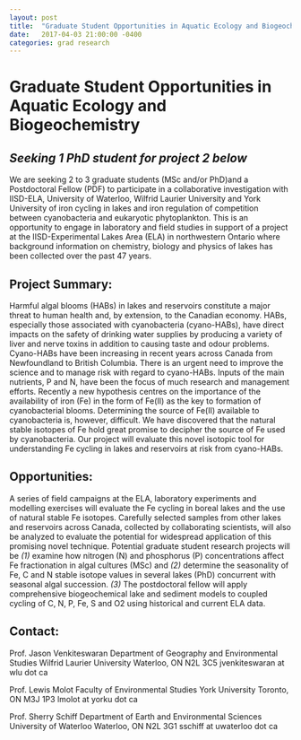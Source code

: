 ```yaml
---
layout: post
title:  "Graduate Student Opportunities in Aquatic Ecology and Biogeochemistry"
date:   2017-04-03 21:00:00 -0400
categories: grad research
---
```


Graduate Student Opportunities in Aquatic Ecology and Biogeochemistry
============================================================================

*Seeking 1 PhD student for project 2 below*
-------------------------------------------


We are seeking 2 to 3 graduate students (MSc and/or PhD)and a Postdoctoral Fellow (PDF) to participate in a collaborative investigation with IISD-ELA, University of Waterloo, Wilfrid Laurier University and York University of iron cycling in lakes and iron regulation of competition between cyanobacteria and eukaryotic phytoplankton. This is an opportunity to engage in laboratory and field studies in support of a project at the IISD-Experimental Lakes Area (ELA) in northwestern Ontario where background information on chemistry, biology and physics of lakes has been collected over the past 47 years. 

Project Summary:
----------------

Harmful algal blooms (HABs) in lakes and reservoirs constitute a major threat to human health and, by extension, to the Canadian economy. HABs, especially those associated with cyanobacteria (cyano-HABs), have direct impacts on the safety of drinking water supplies by producing a variety of liver and nerve toxins in addition to causing taste and odour problems. Cyano-HABs have been increasing in recent years across Canada from Newfoundland to British Columbia. There is an urgent need to improve the science and to manage risk with regard to cyano-HABs. Inputs of the main nutrients, P and N, have been the focus of much research and management efforts. Recently a new hypothesis centres on the importance of the availability of iron (Fe) in the form of Fe(II) as the key to formation of cyanobacterial blooms. Determining the source of Fe(II) available to cyanobacteria is, however, difficult. We have discovered that the natural stable isotopes of Fe hold great promise to decipher the source of Fe used by cyanobacteria. Our project will evaluate this novel isotopic tool for understanding Fe cycling in lakes and reservoirs at risk from cyano-HABs. 

Opportunities:
--------------

A series of field campaigns at the ELA, laboratory experiments and modelling exercises will evaluate the Fe cycling in boreal lakes and the use of natural stable Fe isotopes. Carefully selected samples from other lakes and reservoirs across Canada, collected by collaborating scientists, will also be analyzed to evaluate the potential for widespread application of this promising novel technique. Potential graduate student research projects will be *(1)* examine how nitrogen (N) and phosphorus (P) concentrations affect Fe fractionation in algal cultures (MSc) and *(2)* determine the seasonality of Fe, C and N stable isotope values in several lakes (PhD) concurrent with seasonal algal succession. *(3)* The postdoctoral fellow will apply comprehensive biogeochemical lake and sediment models to coupled cycling of C, N, P, Fe, S and O2 using historical and current ELA data.

Contact:
--------

Prof. Jason Venkiteswaran
Department of Geography and Environmental Studies
Wilfrid Laurier University
Waterloo, ON N2L 3C5
jvenkiteswaran at wlu dot ca

Prof. Lewis Molot
Faculty of Environmental Studies
York University
Toronto, ON M3J 1P3
lmolot at yorku dot ca

Prof. Sherry Schiff
Department of Earth and Environmental Sciences
University of Waterloo
Waterloo, ON N2L 3G1
sschiff at uwaterloo dot ca
